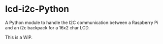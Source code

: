 # lcd-i2c-Python

A Python module to handle the I2C communication between a Raspberry Pi and an i2c backpack for a 16x2 char LCD.

This is a WIP.
